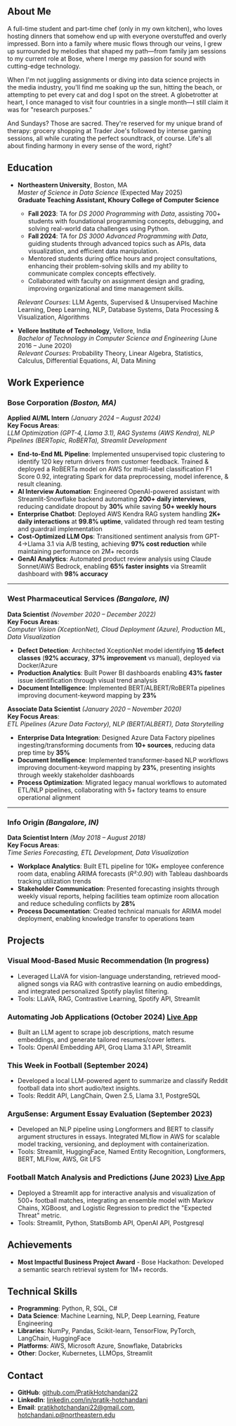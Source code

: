## About Me
A full-time student and part-time chef (only in my own kitchen), who loves hosting dinners that somehow end up with everyone overstuffed and overly impressed. Born into a family where music flows through our veins, I grew up surrounded by melodies that shaped my path—from family jam sessions to my current role at Bose, where I merge my passion for sound with cutting-edge technology.

When I'm not juggling assignments or diving into data science projects in the media industry, you'll find me soaking up the sun, hitting the beach, or attempting to pet every cat and dog I spot on the street. A globetrotter at heart, I once managed to visit four countries in a single month—I still claim it was for "research purposes."

And Sundays? Those are sacred. They're reserved for my unique brand of therapy: grocery shopping at Trader Joe's followed by intense gaming sessions, all while curating the perfect soundtrack, of course. Life's all about finding harmony in every sense of the word, right?


## Education
- **Northeastern University**, Boston, MA  
  *Master of Science in Data Science* (Expected May 2025)  
  **Graduate Teaching Assistant, Khoury College of Computer Science**  
  - **Fall 2023**: TA for *DS 2000 Programming with Data*, assisting 700+ students with foundational programming concepts, debugging, and solving real-world data challenges using Python.  
  - **Fall 2024**: TA for *DS 3000 Advanced Programming with Data*, guiding students through advanced topics such as APIs, data visualization, and efficient data manipulation.  
  - Mentored students during office hours and project consultations, enhancing their problem-solving skills and my ability to communicate complex concepts effectively.  
  - Collaborated with faculty on assignment design and grading, improving organizational and time management skills.  

  *Relevant Courses*: LLM Agents, Supervised & Unsupervised Machine Learning, Deep Learning, NLP, Database Systems, Data Processing & Visualization, Algorithms  


- **Vellore Institute of Technology**, Vellore, India  
  *Bachelor of Technology in Computer Science and Engineering* (June 2016 – June 2020)  
  *Relevant Courses*: Probability Theory, Linear Algebra, Statistics, Calculus, Differential Equations, AI, Data Mining 

## Work Experience

### **Bose Corporation**  *(Boston, MA)* 
**Applied AI/ML Intern** *(January 2024 – August 2024)*  
**Key Focus Areas**:  
*LLM Optimization (GPT-4, Llama 3.1), RAG Systems (AWS Kendra), NLP Pipelines (BERTopic, RoBERTa), Streamlit Development*

- **End-to-End ML Pipeline**:	Implemented unsupervised topic clustering to identify 120 key return drivers from customer feedback. Trained & deployed a RoBERTa model on AWS for multi-label classification F1 Score 0.92, integrating Spark for data preprocessing, model inference, & result cleaning. 
- **AI Interview Automation**: Engineered OpenAI-powered assistant with Streamlit-Snowflake backend automating **200+ daily interviews**, reducing candidate dropout by **30%** while saving **50+ weekly hours**
- **Enterprise Chatbot**: Deployed AWS Kendra RAG system handling **2K+ daily interactions** at **99.8% uptime**, validated through red team testing and guardrail implementation
- **Cost-Optimized LLM Ops**: Transitioned sentiment analysis from GPT-4→Llama 3.1 via A/B testing, achieving **97% cost reduction** while maintaining performance on 2M+ records
- **GenAI Analytics**: Automated product review analysis using Claude Sonnet/AWS Bedrock, enabling **65% faster insights** via Streamlit dashboard with **98% accuracy**

---

### **West Pharmaceutical Services** *(Bangalore, IN)*  
**Data Scientist** *(November 2020 – December 2022)*  
**Key Focus Areas**:  
*Computer Vision (XceptionNet), Cloud Deployment (Azure), Production ML, Data Visualization*

- **Defect Detection**: Architected XceptionNet model identifying **15 defect classes** (**92% accuracy**, **37% improvement** vs manual), deployed via Docker/Azure
- **Production Analytics**: Built Power BI dashboards enabling **43% faster** issue identification through visual trend analysis
- **Document Intelligence**: Implemented BERT/ALBERT/RoBERTa pipelines improving document-keyword mapping by **23%**

**Associate Data Scientist** *(January 2020 – November 2020)*  
**Key Focus Areas**:  
*ETL Pipelines (Azure Data Factory), NLP (BERT/ALBERT), Data Storytelling*

- **Enterprise Data Integration**: Designed Azure Data Factory pipelines ingesting/transforming documents from **10+ sources**, reducing data prep time by **35%**
- **Document Intelligence**: Implemented transformer-based NLP workflows improving document-keyword mapping by **23%**, presenting insights through weekly stakeholder dashboards
- **Process Optimization**: Migrated legacy manual workflows to automated ETL/NLP pipelines, collaborating with 5+ factory teams to ensure operational alignment

---

### **Info Origin** *(Bangalore, IN)*  
**Data Scientist Intern** *(May 2018 – August 2018)*  
**Key Focus Areas**:  
*Time Series Forecasting, ETL Development, Data Visualization*

- **Workplace Analytics**: Built ETL pipeline for 10K+ employee conference room data, enabling ARIMA forecasts (*R²:0.90*) with Tableau dashboards tracking utilization trends
- **Stakeholder Communication**: Presented forecasting insights through weekly visual reports, helping facilities team optimize room allocation and reduce scheduling conflicts by **28%**
- **Process Documentation**: Created technical manuals for ARIMA model deployment, enabling knowledge transfer to operations team

## Projects
### Visual Mood-Based Music Recommendation (In progress)
- Leveraged LLaVA for vision-language understanding, retrieved mood-aligned songs via RAG with contrastive learning on audio embeddings, and integrated personalized Spotify playlist filtering.
- Tools: LLaVA, RAG, Contrastive Learning, Spotify API, Streamlit 

### Automating Job Applications (October 2024) [Live App](https://promatchanalytics.streamlit.app)
- Built an LLM agent to scrape job descriptions, match resume embeddings, and generate tailored resumes/cover letters.
- Tools: OpenAI Embedding API, Groq Llama 3.1 API, Streamlit


### This Week in Football (September 2024)
- Developed a local LLM-powered agent to summarize and classify Reddit football data into short audio/text insights.
- Tools: Reddit API, LangChain, Qwen 2.5, Llama 3.1, PostgreSQL


### ArguSense: Argument Essay Evaluation (September 2023)
- Developed an NLP pipeline using Longformers and BERT to classify argument structures in essays. Integrated MLflow in AWS for scalable model tracking, versioning, and deployment with containerization.
- Tools: Streamlit, HuggingFace, Named Entity Recognition, Longformers, BERT, MLFlow, AWS, Git LFS

  
### Football Match Analysis and Predictions (June 2023) [Live App](https://barca-ds.streamlit.app) 
- Deployed a Streamlit app for interactive analysis and visualization of 500+ football matches, integrating an ensemble model with Markov Chains, XGBoost, and Logistic Regression to predict the "Expected Threat" metric.  
- Tools: Streamlit, Python, StatsBomb API, OpenAI API, Postgresql

## Achievements
- **Most Impactful Business Project Award** - Bose Hackathon: Developed a semantic search retrieval system for 1M+ records.

## Technical Skills
- **Programming**: Python, R, SQL, C#  
- **Data Science**: Machine Learning, NLP, Deep Learning, Feature Engineering  
- **Libraries**: NumPy, Pandas, Scikit-learn, TensorFlow, PyTorch, LangChain, HuggingFace  
- **Platforms**: AWS, Microsoft Azure, Snowflake, Databricks  
- **Other**: Docker, Kubernetes, LLMOps, Streamlit  

## Contact
- **GitHub**: [github.com/PratikHotchandani22](https://github.com/PratikHotchandani22)  
- **LinkedIn**: [linkedin.com/in/pratik-hotchandani](https://linkedin.com/in/pratik-hotchandani)  
- **Email**: pratikhotchandani22@gmail.com, hotchandani.p@northeastern.edu 
